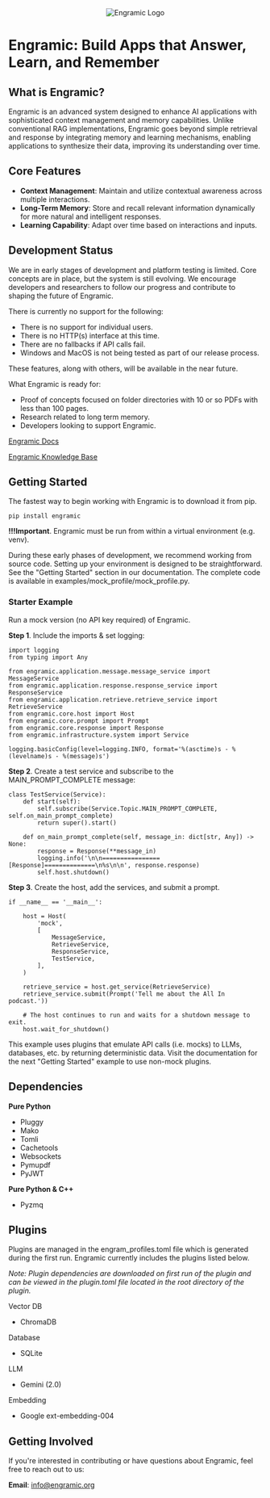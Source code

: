 <div align="center">
  <img alt="Engramic Logo" src="https://images.squarespace-cdn.com/content/67b3db6de0a35d0b59158854/69eac5b0-f048-4ec7-84d5-9ba7b7a1272a/logo_gray_200.png">
</div>

# Engramic: Build Apps that Answer, Learn, and Remember

## What is Engramic?
Engramic is an advanced system designed to enhance AI applications with sophisticated context management and memory capabilities. Unlike conventional RAG implementations, Engramic goes beyond simple retrieval and response by integrating memory and learning mechanisms, enabling applications to synthesize their data, improving its understanding over time.

## Core Features
- **Context Management**: Maintain and utilize contextual awareness across multiple interactions.
- **Long-Term Memory**: Store and recall relevant information dynamically for more natural and intelligent responses.
- **Learning Capability**: Adapt over time based on interactions and inputs.

## Development Status
We are in early stages of development and platform testing is limited. Core concepts are in place, but the system is still evolving. We encourage developers and researchers to follow our progress and contribute to shaping the future of Engramic.

There is currently no support for the following:

- There is no support for individual users.
- There is no HTTP(s) interface at this time.
- There are no fallbacks if API calls fail.
- Windows and MacOS is not being tested as part of our release process.

These features, along with others, will be available in the near future.

What Engramic is ready for:

- Proof of concepts focused on folder directories with 10 or so PDFs with less than 100 pages.
- Research related to long term memory.
- Developers looking to support Engramic.

[Engramic Docs](https://engramic.github.io/engramic/)

[Engramic Knowledge Base](https://www.engramic.org/knowledge-base)

## Getting Started

The fastest way to begin working with Engramic is to download it from pip.

```
pip install engramic
```

**!!!Important**. Engramic must be run from within a virtual environment (e.g. venv).

During these early phases of development, we recommend working from source code. Setting up your environment is designed to be straightforward. See the "Getting Started" section in our documentation. The complete code is available in examples/mock_profile/mock_profile.py.

### Starter Example 
Run a mock version (no API key required) of Engramic.

**Step 1**. Include the imports & set logging:
```
import logging
from typing import Any

from engramic.application.message.message_service import MessageService
from engramic.application.response.response_service import ResponseService
from engramic.application.retrieve.retrieve_service import RetrieveService
from engramic.core.host import Host
from engramic.core.prompt import Prompt
from engramic.core.response import Response
from engramic.infrastructure.system import Service

logging.basicConfig(level=logging.INFO, format='%(asctime)s - %(levelname)s - %(message)s')
```

**Step 2**. Create a test service and subscribe to the MAIN_PROMPT_COMPLETE message:

```
class TestService(Service):
    def start(self):
        self.subscribe(Service.Topic.MAIN_PROMPT_COMPLETE, self.on_main_prompt_complete)
        return super().start()

    def on_main_prompt_complete(self, message_in: dict[str, Any]) -> None:
        response = Response(**message_in)
        logging.info('\n\n================[Response]==============\n%s\n\n', response.response)
        self.host.shutdown()
```

**Step 3**. Create the host, add the services, and submit a prompt.
```
if __name__ == '__main__':

    host = Host(
        'mock',
        [
            MessageService,
            RetrieveService,
            ResponseService,
            TestService,
        ],
    )

    retrieve_service = host.get_service(RetrieveService)
    retrieve_service.submit(Prompt('Tell me about the All In podcast.'))

    # The host continues to run and waits for a shutdown message to exit.
    host.wait_for_shutdown()
```

This example uses plugins that emulate API calls (i.e. mocks) to LLMs, databases, etc. by returning deterministic data. Visit the documentation for the next "Getting Started" example to use non-mock plugins.

## Dependencies
**Pure Python**
- Pluggy
- Mako
- Tomli
- Cachetools
- Websockets
- Pymupdf
- PyJWT

**Pure Python & C++**
- Pyzmq

## Plugins
Plugins are managed in the engram_profiles.toml file which is generated during the first run. Engramic currently includes the plugins listed below.

*Note: Plugin dependencies are downloaded on first run of the plugin and can be viewed in the plugin.toml file located in the root directory of the plugin.*

Vector DB
- ChromaDB

Database
- SQLite

LLM
- Gemini (2.0)

Embedding
- Google ext-embedding-004



## Getting Involved
If you're interested in contributing or have questions about Engramic, feel free to reach out to us:

**Email**: [info@engramic.org](mailto:info@engramic.org)



